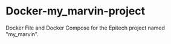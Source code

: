 # Docker-my_marvin-project
Docker File and Docker Compose for the Epitech project named "my_marvin".
